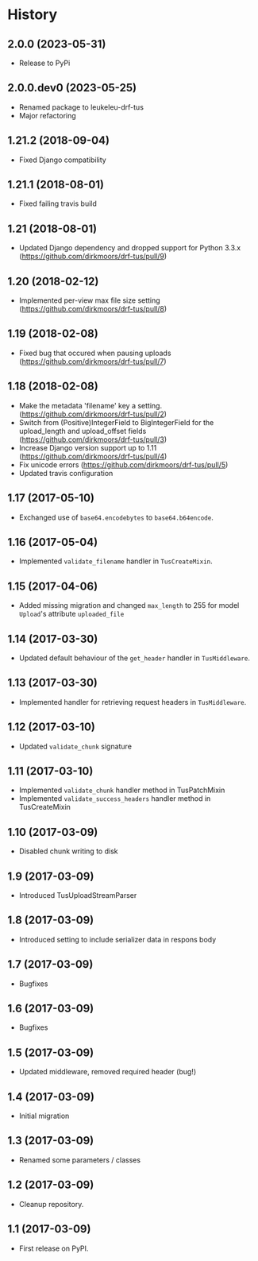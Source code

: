 # History

## 2.0.0 (2023-05-31)

* Release to PyPi

## 2.0.0.dev0 (2023-05-25)

* Renamed package to leukeleu-drf-tus
* Major refactoring

## 1.21.2 (2018-09-04)

* Fixed Django compatibility

## 1.21.1 (2018-08-01)

* Fixed failing travis build

## 1.21 (2018-08-01)

* Updated Django dependency and dropped support for Python 3.3.x (https://github.com/dirkmoors/drf-tus/pull/9)

## 1.20 (2018-02-12)

* Implemented per-view max file size setting (https://github.com/dirkmoors/drf-tus/pull/8)

## 1.19 (2018-02-08)

* Fixed bug that occured when pausing uploads (https://github.com/dirkmoors/drf-tus/pull/7)

## 1.18 (2018-02-08)

* Make the metadata 'filename' key a setting. (https://github.com/dirkmoors/drf-tus/pull/2)
* Switch from (Positive)IntegerField to BigIntegerField for the upload_length and upload_offset fields (https://github.com/dirkmoors/drf-tus/pull/3)
* Increase Django version support up to 1.11 (https://github.com/dirkmoors/drf-tus/pull/4)
* Fix unicode errors (https://github.com/dirkmoors/drf-tus/pull/5)
* Updated travis configuration

## 1.17 (2017-05-10)

* Exchanged use of `base64.encodebytes` to `base64.b64encode`.

## 1.16 (2017-05-04)

* Implemented `validate_filename` handler in `TusCreateMixin`.

## 1.15 (2017-04-06)

* Added missing migration and changed `max_length` to 255 for model `Upload`'s attribute `uploaded_file`

## 1.14 (2017-03-30)

* Updated default behaviour of the `get_header` handler in `TusMiddleware`.

## 1.13 (2017-03-30)

* Implemented handler for retrieving request headers in `TusMiddleware`.

## 1.12 (2017-03-10)

* Updated `validate_chunk` signature

## 1.11 (2017-03-10)

* Implemented `validate_chunk` handler method in TusPatchMixin
* Implemented `validate_success_headers` handler method in TusCreateMixin

## 1.10 (2017-03-09)

* Disabled chunk writing to disk

## 1.9 (2017-03-09)

* Introduced TusUploadStreamParser

## 1.8 (2017-03-09)

* Introduced setting to include serializer data in respons body

## 1.7 (2017-03-09)

* Bugfixes

## 1.6 (2017-03-09)

* Bugfixes

## 1.5 (2017-03-09)

* Updated middleware, removed required header (bug!)

## 1.4 (2017-03-09)

* Initial migration

## 1.3 (2017-03-09)

* Renamed some parameters / classes

## 1.2 (2017-03-09)

* Cleanup repository.

## 1.1 (2017-03-09)

* First release on PyPI.
